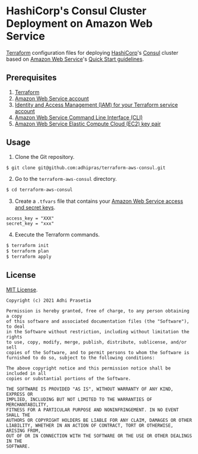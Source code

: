 # HashiCorp's Consul Cluster Deployment on Amazon Web Service

[Terraform](https://www.terraform.io/) configuration files for deploying [HashiCorp](https://www.hashicorp.com/)'s [Consul](https://www.hashicorp.com/products/consul) cluster based on [Amazon Web Service](https://aws.amazon.com/)'s [Quick Start guidelines](https://aws.amazon.com/quickstart/architecture/consul/).

## Prerequisites

1. [Terraform](https://www.terraform.io/)
2. [Amazon Web Service account](https://aws.amazon.com/free/)
3. [Identity and Access Management (IAM) for your Terraform service account](https://blog.gruntwork.io/an-introduction-to-terraform-f17df9c6d180#a9b0)
4. [Amazon Web Service Command Line Interface (CLI)](https://docs.aws.amazon.com/cli/latest/userguide/cli-chap-install.html)
5. [Amazon Web Service Elastic Compute Cloud (EC2) key pair](https://docs.aws.amazon.com/AWSEC2/latest/UserGuide/ec2-key-pairs.html#having-ec2-create-your-key-pair)

## Usage

1. Clone the Git repository.
```sh
$ git clone git@github.com:adhipras/terraform-aws-consul.git
```

2. Go to the `terraform-aws-consul` directory.
```sh
$ cd terraform-aws-consul
```

3. Create a `.tfvars` file that contains your [Amazon Web Service access and secret keys](https://docs.aws.amazon.com/general/latest/gr/aws-sec-cred-types.html#access-keys-and-secret-access-keys).
```
access_key = "XXX"
secret_key = "xxx"
```

4. Execute the Terraform commands.
```sh
$ terraform init
$ terraform plan
$ terraform apply
```

## License

[MIT License](https://opensource.org/licenses/MIT).

```
Copyright (c) 2021 Adhi Prasetia

Permission is hereby granted, free of charge, to any person obtaining a copy
of this software and associated documentation files (the "Software"), to deal
in the Software without restriction, including without limitation the rights
to use, copy, modify, merge, publish, distribute, sublicense, and/or sell
copies of the Software, and to permit persons to whom the Software is
furnished to do so, subject to the following conditions:

The above copyright notice and this permission notice shall be included in all
copies or substantial portions of the Software.

THE SOFTWARE IS PROVIDED "AS IS", WITHOUT WARRANTY OF ANY KIND, EXPRESS OR
IMPLIED, INCLUDING BUT NOT LIMITED TO THE WARRANTIES OF MERCHANTABILITY,
FITNESS FOR A PARTICULAR PURPOSE AND NONINFRINGEMENT. IN NO EVENT SHALL THE
AUTHORS OR COPYRIGHT HOLDERS BE LIABLE FOR ANY CLAIM, DAMAGES OR OTHER
LIABILITY, WHETHER IN AN ACTION OF CONTRACT, TORT OR OTHERWISE, ARISING FROM,
OUT OF OR IN CONNECTION WITH THE SOFTWARE OR THE USE OR OTHER DEALINGS IN THE
SOFTWARE.
```